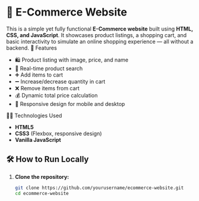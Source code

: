 # 🛒 E-Commerce Website

This is a simple yet fully functional **E-Commerce website** built using **HTML, CSS, and JavaScript**. It showcases product listings, a shopping cart, and basic interactivity to simulate an online shopping experience — all without a backend.
🚀 Features
- 🛍️ Product listing with image, price, and name
- 🧭 Real-time product search
- ➕ Add items to cart
- ➖ Increase/decrease quantity in cart
- ❌ Remove items from cart
- 💰 Dynamic total price calculation
- 📱 Responsive design for mobile and desktop

🧑‍💻 Technologies Used

- **HTML5**
- **CSS3** (Flexbox, responsive design)
- **Vanilla JavaScript**

## 🛠️ How to Run Locally

1. **Clone the repository:**

   ```bash
   git clone https://github.com/yourusername/ecommerce-website.git
   cd ecommerce-website
